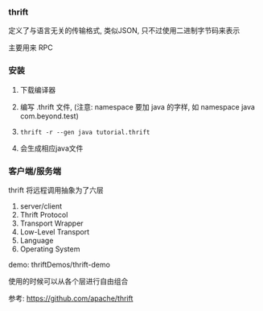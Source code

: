 ### thrift

定义了与语言无关的传输格式, 类似JSON, 只不过使用二进制字节码来表示

主要用来 RPC

### 安装

1. 下载编译器

2. 编写 .thrift 文件, (注意: namespace 要加 java 的字样, 如 namespace java com.beyond.test)

3. ```
   thrift -r --gen java tutorial.thrift
   ```

4. 会生成相应java文件

### 客户端/服务端

thrift 将远程调用抽象为了六层

1. server/client
2. Thrift Protocol
3. Transport Wrapper
4. Low-Level Transport
5. Language
6. Operating System

demo: thriftDemos/thrift-demo

使用的时候可以从各个层进行自由组合

参考: https://github.com/apache/thrift